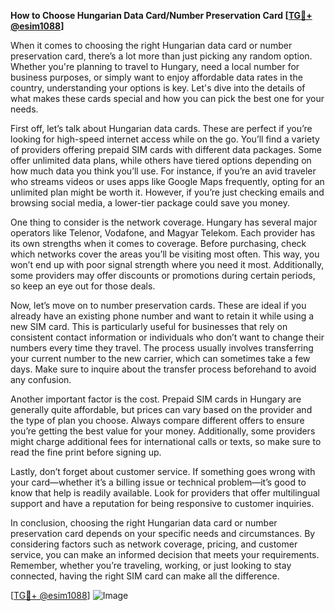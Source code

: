 **How to Choose Hungarian Data Card/Number Preservation Card [[TG💪+ @esim1088](https://t.me/s/esim1088)]**

When it comes to choosing the right Hungarian data card or number preservation card, there’s a lot more than just picking any random option. Whether you're planning to travel to Hungary, need a local number for business purposes, or simply want to enjoy affordable data rates in the country, understanding your options is key. Let's dive into the details of what makes these cards special and how you can pick the best one for your needs.

First off, let’s talk about Hungarian data cards. These are perfect if you’re looking for high-speed internet access while on the go. You’ll find a variety of providers offering prepaid SIM cards with different data packages. Some offer unlimited data plans, while others have tiered options depending on how much data you think you’ll use. For instance, if you’re an avid traveler who streams videos or uses apps like Google Maps frequently, opting for an unlimited plan might be worth it. However, if you’re just checking emails and browsing social media, a lower-tier package could save you money.

One thing to consider is the network coverage. Hungary has several major operators like Telenor, Vodafone, and Magyar Telekom. Each provider has its own strengths when it comes to coverage. Before purchasing, check which networks cover the areas you’ll be visiting most often. This way, you won’t end up with poor signal strength where you need it most. Additionally, some providers may offer discounts or promotions during certain periods, so keep an eye out for those deals.

Now, let’s move on to number preservation cards. These are ideal if you already have an existing phone number and want to retain it while using a new SIM card. This is particularly useful for businesses that rely on consistent contact information or individuals who don’t want to change their numbers every time they travel. The process usually involves transferring your current number to the new carrier, which can sometimes take a few days. Make sure to inquire about the transfer process beforehand to avoid any confusion.

Another important factor is the cost. Prepaid SIM cards in Hungary are generally quite affordable, but prices can vary based on the provider and the type of plan you choose. Always compare different offers to ensure you’re getting the best value for your money. Additionally, some providers might charge additional fees for international calls or texts, so make sure to read the fine print before signing up.

Lastly, don’t forget about customer service. If something goes wrong with your card—whether it’s a billing issue or technical problem—it’s good to know that help is readily available. Look for providers that offer multilingual support and have a reputation for being responsive to customer inquiries.

In conclusion, choosing the right Hungarian data card or number preservation card depends on your specific needs and circumstances. By considering factors such as network coverage, pricing, and customer service, you can make an informed decision that meets your requirements. Remember, whether you’re traveling, working, or just looking to stay connected, having the right SIM card can make all the difference.

[[TG💪+ @esim1088](https://t.me/s/esim1088)] ![Image](https://i.postimg.cc/Y0z9fWf4/image.png)
